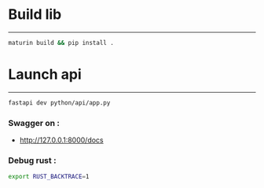 # Build lib

---

```bash
maturin build && pip install .
```

# Launch api

---

```bash
fastapi dev python/api/app.py
```

### Swagger on :

- http://127.0.0.1:8000/docs

### Debug rust :

```bash
export RUST_BACKTRACE=1
```